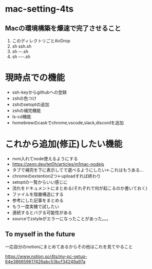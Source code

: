 # mac-setting-4ts

## Macの環境構築を爆速で完了させること
1. このディレクトリごとAirDrop
2. sh ssh.sh
3. sh --.sh
4. sh ---.sh



# 現時点での機能
- ssh-keyからgithubへの登録
- zshの色つけ
- zshのsetoptの追加
- zshの補完機能
- ls-cd機能
- homebrewのcaskでchrome,vscode,slack,discordを追加

# これから追加(修正)したい機能
- nvm入れてnode使えるようにする
- https://zenn.dev/tet0h/articles/m1mac-nodejs
- タブで補完を下に表示してで選べるようにしたい<-これはもうある...
- chromeのextention2つ<-uploadすれば終わり
- setoptの一覧からいい感じに
- 流れをドキュメントにまとめる(それぞれで何が起こるのか書いておく)
- ファイルを階層構造にする
- 参考にした記事をまとめる
- もう一度実機で試したい
- 連続するとバグる可能性がある
- sourceでzstyleがエラーになったことがあった。。。

## To myself in the future
一応自分のnotionにまとめてあるからその他はこれを見てやること

https://www.notion.so/4ts/my-pc-setup-64e386659617426abc53bcf34249a97a

